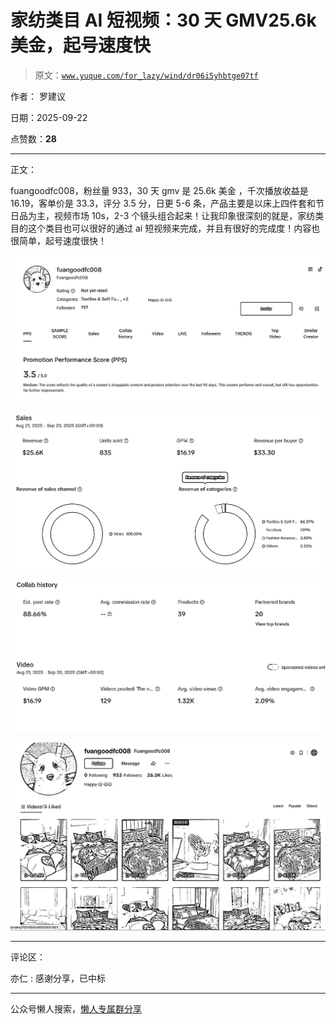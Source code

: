 # 家纺类目 AI 短视频：30 天 GMV25.6k 美金，起号速度快

> 原文：[`www.yuque.com/for_lazy/wind/dr06i5yhbtge07tf`](https://www.yuque.com/for_lazy/wind/dr06i5yhbtge07tf)

作者： 罗建议

日期：2025-09-22

点赞数：**28**

* * *

正文：

fuangoodfc008，粉丝量 933，30 天 gmv 是 25.6k 美金
，千次播放收益是 16.19，客单价是 33.3，评分 3.5 分，日更 5-6 条，产品主要是以床上四件套和节日品为主，视频市场 10s，2-3 个镜头组合起来！让我印象很深刻的就是，家纺类目的这个类目也可以很好的通过 ai 短视频来完成，并且有很好的完成度！内容也很简单，起号速度很快！

![](img/c777db7a21c4858c24beecb5e76d1452.png "None")

![](img/25b5544707d1dc7a916d16d0e8595bee.png "None")

![](img/4feba1e6eaf43bd1de8deb0878b8e1dd.png "None")

![](img/412ddaa9dc5d8497069078e6d42761d4.png "None")

* * *

评论区：

亦仁 : 感谢分享，已中标

* * *

公众号懒人搜索，[懒人专属群分享](https://lazybook.fun/#/blog/group)